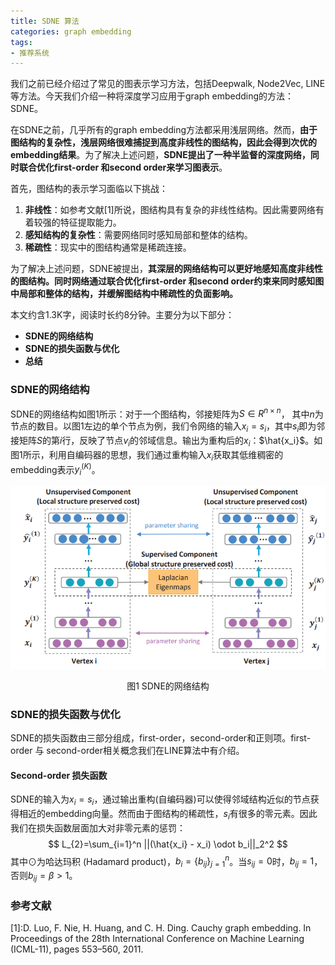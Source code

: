 ```yaml
---
title: SDNE 算法
categories: graph embedding
tags:
- 推荐系统
---
```


我们之前已经介绍过了常见的图表示学习方法，包括Deepwalk, Node2Vec, LINE 等方法。今天我们介绍一种将深度学习应用于graph embedding的方法：SDNE。

在SDNE之前，几乎所有的graph embedding方法都采用浅层网络。然而，**由于图结构的复杂性，浅层网络很难捕捉到高度非线性的图结构，因此会得到次优的embedding结果**。为了解决上述问题，**SDNE提出了一种半监督的深度网络，同时联合优化first-order 和second order来学习图表示**。

首先，图结构的表示学习面临以下挑战：

1. **非线性**：如参考文献[1]所说，图结构具有复杂的非线性结构。因此需要网络有着较强的特征提取能力。
2. **感知结构的复杂性**：需要网络同时感知局部和整体的结构。
3. **稀疏性**：现实中的图结构通常是稀疏连接。

为了解决上述问题，SDNE被提出，**其深层的网络结构可以更好地感知高度非线性的图结构。同时网络通过联合优化first-order 和second order约束来同时感知图中局部和整体的结构，并缓解图结构中稀疏性的负面影响。**

本文约含1.3K字，阅读时长约8分钟。主要分为以下部分：
- **SDNE的网络结构**
- **SDNE的损失函数与优化**
- **总结**

### SDNE的网络结构

SDNE的网络结构如图1所示：对于一个图结构，邻接矩阵为$S \in R^{n \times n}$， 其中$n$为节点的数目。以图1左边的单个节点为例，我们令网络的输入$x_i = s_i$，其中$s_i$即为邻接矩阵$S$的第$i$行，反映了节点$v_i$的邻域信息。输出为重构后的$x_i$：$\hat{x_i}$。如图1所示，利用自编码器的思想，我们通过重构输入$x_i$获取其低维稠密的embedding表示$y_i^{(K)}$。

![](../images/SDNE.png)

<center>图1 SDNE的网络结构</center>

### SDNE的损失函数与优化

SDNE的损失函数由三部分组成，first-order，second-order和正则项。first-order 与 second-order相关概念我们在LINE算法中有介绍。

#### Second-order 损失函数

SDNE的输入为$x_i = s_i$，通过输出重构(自编码器)可以使得邻域结构近似的节点获得相近的embedding向量。然而由于图结构的稀疏性，$s_i$有很多的零元素。因此我们在损失函数层面加大对非零元素的惩罚：
$$
L_{2}=\sum_{i=1}^n ||(\hat{x_i} - x_i) \odot b_i||_2^2
$$
其中$\odot$为哈达玛积 (Hadamard product)，$b_i = \{b_{ij}\}_{j=1}^n$。当$s_{ij}=0$时，$b_{ij}=1$，否则$b_{ij}=\beta > 1$。

### 参考文献

\[1\]:D. Luo, F. Nie, H. Huang, and C. H. Ding. Cauchy graph embedding. In Proceedings of the 28th International Conference on Machine Learning (ICML-11), pages 553–560, 2011.





